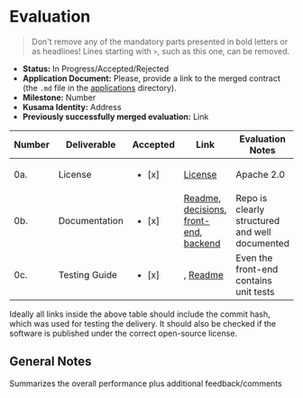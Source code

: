 # Evaluation

> Don't remove any of the mandatory parts presented in bold letters or as headlines!
> Lines starting with `>`, such as this one, can be removed.

- **Status:** In Progress/Accepted/Rejected
- **Application Document:** Please, provide a link to the merged contract (the `.md` file in the [applications](https://github.com/w3f/Grants-Program/tree/master/applications) directory). 
- **Milestone:** Number
- **Kusama Identity:** Address
- **Previously successfully merged evaluation:** Link

| Number | Deliverable | Accepted | Link | Evaluation Notes |
| ------ | ----------- | -------- | ---- |----------------- |
| 0a. | License | <ul><li>[x] </li></ul> | [License](https://github.com/bright/bright-tresury/blob/master/LICENSE.md)  | Apache 2.0 |
| 0b. | Documentation | <ul><li>[x] </li></ul> | [Readme](https://github.com/bright/bright-tresury/blob/milestone1/README.md), [decisions](https://github.com/bright/bright-tresury/tree/milestone1/doc/architecture/decisions), [front-end](https://github.com/bright/bright-tresury/tree/milestone1/www), [backend](https://github.com/bright/bright-tresury/tree/master/backend) | Repo is clearly structured and well documented  |
| 0c. | Testing Guide | <ul><li>[x] </li></ul> | , [Readme](https://github.com/bright/bright-tresury/blob/milestone1/README.md)  | Even the front-end contains unit tests | 

Ideally all links inside the above table should include the commit hash,
which was used for testing the delivery. It should also be checked if the software is published under the correct open-source license.

## General Notes

Summarizes the overall performance plus additional feedback/comments
